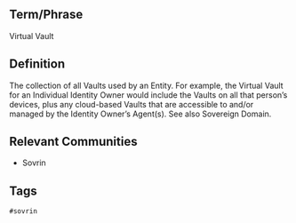 ## Term/Phrase
Virtual Vault

## Definition
The collection of all Vaults used by an Entity. For example, the Virtual Vault for an Individual Identity Owner would include the Vaults on all that person&rsquo;s devices, plus any cloud-based Vaults that are accessible to and/or managed by the Identity Owner&rsquo;s Agent(s). See also Sovereign Domain.

## Relevant Communities
* Sovrin

## Tags
```
#sovrin
```
